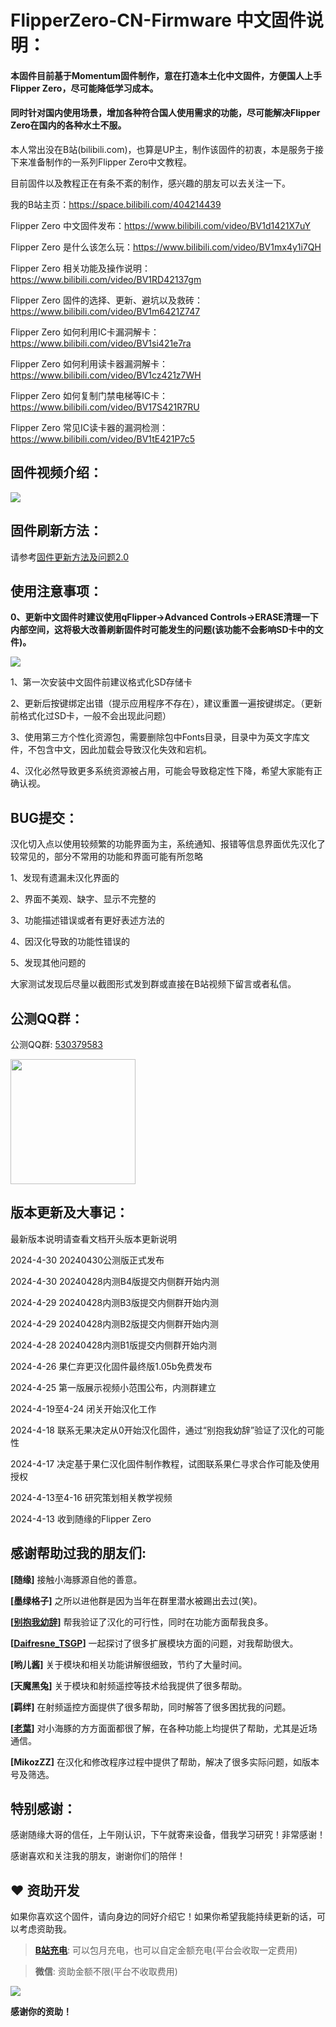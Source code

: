 # FlipperZero-CN-Firmware 中文固件说明：

<h4>本固件目前基于Momentum固件制作，意在打造本土化中文固件，方便国人上手Flipper Zero，尽可能降低学习成本。</h4>

<h4>同时针对国内使用场景，增加各种符合国人使用需求的功能，尽可能解决Flipper Zero在国内的各种水土不服。</h4>

本人常出没在B站(bilibili.com)，也算是UP主，制作该固件的初衷，本是服务于接下来准备制作的一系列Flipper Zero中文教程。

目前固件以及教程正在有条不紊的制作，感兴趣的朋友可以去关注一下。

我的B站主页：https://space.bilibili.com/404214439

Flipper Zero 中文固件发布：https://www.bilibili.com/video/BV1d1421X7uY

Flipper Zero 是什么该怎么玩：https://www.bilibili.com/video/BV1mx4y1i7QH

Flipper Zero 相关功能及操作说明：https://www.bilibili.com/video/BV1RD42137gm

Flipper Zero 固件的选择、更新、避坑以及救砖：https://www.bilibili.com/video/BV1m6421Z747

Flipper Zero 如何利用IC卡漏洞解卡：https://www.bilibili.com/video/BV1si421e7ra

Flipper Zero 如何利用读卡器漏洞解卡：https://www.bilibili.com/video/BV1cz421z7WH

Flipper Zero 如何复制门禁电梯等IC卡：https://www.bilibili.com/video/BV17S421R7RU

Flipper Zero 常见IC读卡器的漏洞检测：https://www.bilibili.com/video/BV1tE421P7c5

## 固件视频介绍：

<a href="https://www.bilibili.com/video/BV1d1421X7uY" ><img src="mntm_cn-20240430公测版/screenshot/Screenshot-001.png"></a>

## 固件刷新方法：

请参考[固件更新方法及问题2.0](Update_doc/ReadMe.md)

## 使用注意事项：

**0、更新中文固件时建议使用qFlipper->Advanced Controls->ERASE清理一下内部空间，这将极大改善刷新固件时可能发生的问题(该功能不会影响SD卡中的文件)。**

<img src="Update_doc/assets/pic08.png">

1、第一次安装中文固件前建议格式化SD存储卡

2、更新后按键绑定出错（提示应用程序不存在），建议重置一遍按键绑定。（更新前格式化过SD卡，一般不会出现此问题）

3、使用第三方个性化资源包，需要删除包中Fonts目录，目录中为英文字库文件，不包含中文，因此加载会导致汉化失效和宕机。

4、汉化必然导致更多系统资源被占用，可能会导致稳定性下降，希望大家能有正确认视。


##  BUG提交：

汉化切入点以使用较频繁的功能界面为主，系统通知、报错等信息界面优先汉化了较常见的，部分不常用的功能和界面可能有所忽略

1、发现有遗漏未汉化界面的

2、界面不美观、缺字、显示不完整的

3、功能描述错误或者有更好表述方法的

4、因汉化导致的功能性错误的

5、发现其他问题的


大家测试发现后尽量以截图形式发到群或直接在B站视频下留言或者私信。


## 公测QQ群：

公测QQ群: [530379583](https://qm.qq.com/q/1DlppfAT08)

<img src="assets/qqgroup.png" Width="200px">

## 版本更新及大事记：

最新版本说明请查看文档开头版本更新说明

2024-4-30 20240430公测版正式发布

2024-4-30 20240428内测B4版提交内侧群开始内测

2024-4-29 20240428内测B3版提交内侧群开始内测

2024-4-29 20240428内测B2版提交内侧群开始内测

2024-4-28 20240428内测B1版提交内侧群开始内测

2024-4-26 果仁弃更汉化固件最终版1.05b免费发布

2024-4-25 第一版展示视频小范围公布，内测群建立

2024-4-19至4-24 闭关开始汉化工作

2024-4-18 联系无果决定从0开始汉化固件，通过“别抱我幼辞”验证了汉化的可能性

2024-4-17 决定基于果仁汉化固件制作教程，试图联系果仁寻求合作可能及使用授权

2024-4-13至4-16 研究策划相关教学视频

2024-4-13 收到随缘的Flipper Zero


## 感谢帮助过我的朋友们:

<b>[随缘]</b>
接触小海豚源自他的善意。

<b>[墨绿格子]</b>
之所以进他群是因为当年在群里潜水被踢出去过(笑)。

<b>[[别抱我幼辞](https://github.com/Biebaowoyouci)]</b>
帮我验证了汉化的可行性，同时在功能方面帮我良多。

<b>[[Daifresne_TSGP](https://github.com/Daifresne)]</b>
一起探讨了很多扩展模块方面的问题，对我帮助很大。


<b>[哟儿酱]</b>
关于模块和相关功能讲解很细致，节约了大量时间。

<b>[天魔黑兔]</b>
关于模块和射频遥控等技术给我提供了很多帮助。

<b>[羁绊]</b>
在射频遥控方面提供了很多帮助，同时解答了很多困扰我的问题。

<b>[[老葉](https://github.com/oldip)]</b>
对小海豚的方方面面都很了解，在各种功能上均提供了帮助，尤其是近场通信。

<b>[MikozZZ]</b>
在汉化和修改程序过程中提供了帮助，解决了很多实际问题，如版本号及筛选。


## 特别感谢：

感谢随缘大哥的信任，上午刚认识，下午就寄来设备，借我学习研究！非常感谢！

感谢喜欢和关注我的朋友，谢谢你们的陪伴！


## ❤️ 资助开发
如果你喜欢这个固件，请向身边的同好介绍它！如果你希望我能持续更新的话，可以考虑资助我。

> **[B站充电](https://space.bilibili.com/404214439)**: 可以包月充电，也可以自定金额充电(平台会收取一定费用)

> **微信**: 资助金额不限(平台不收取费用)

<img src="assets/weixin.png">

**感谢你的资助！**
